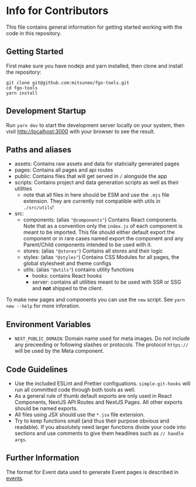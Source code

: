 # Info for Contributors

This file contains general information for getting started working with the code in this repository.

## Getting Started

First make sure you have nodejs and yarn installed, then clone and install the repository:

```shell
git clone git@github.com:mitsunee/fgo-tools.git
cd fgo-tools
yarn install
```

## Development Startup

Run `yarn dev` to start the development server locally on your system, then visit [http://localhost:3000](http://localhost:3000) with your browser to see the result.

## Paths and aliases

- assets: Contains raw assets and data for staticially generated pages
- pages: Contains all pages and api routes
- public: Contains files that will get served in `/` alongside the app
- scripts: Contains project and data generation scripts as well as their utilities
  - note that all files in here should be ESM and use the `.mjs` file extension. They are currently not compatible with utils in `./src/utils`!
- src:
  - components: (alias `"@components"`) Contains React components. Note that as a convention only the `index.js` of each component is meant to be imported. This file should either default export the component or in rare cases named export the component and any Parent/Child components intended to be used with it.
  - stores: (alias `"@stores"`) Contains all stores and their logic
  - styles: (alias `"@styles"`) Contains CSS Modules for all pages, the global stylesheet and theme configs
  - utils: (alias `"@utils"`) contains utility functions
    - hooks: contains React hooks
    - server: contains all utilities meant to be used with SSR or SSG and **not** shipped to the client.

To make new pages and components you can use the `new` script. See `yarn new --help` for more inforation.

## Environment Variables

- `NEXT_PUBLIC_DOMAIN`: Domain name used for meta images. Do not include any preceeding or following slashes or protocols. The protocol `https://` will be used by the Meta component.

## Code Guidelines

- Use the included ESLint and Prettier configuations. `simple-git-hooks` will run all committed code through both tools as well.
- As a general rule of thumb default exports are only used in React Components, NextJS API Routes and NextJS Pages. All other exports should be named exports.
- All files using JSX should use the `*.jsx` file extension.
- Try to keep functions small (and thus their purpose obvious and readable). If you absolutely need larger functions divide your code into sections and use comments to give them headlines such as `// handle args`.

## Further Information

The format for Event data used to generate Event pages is described in [events](events.md).
